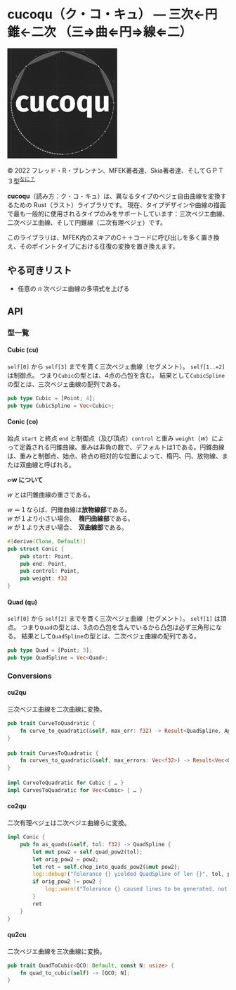 # cucoqu（ク・コ・キュ） — 三次←円錐←二次 （三⇒曲⇐円⇒線⇐二）

<img src="blob/cucoqu.png" width="250">

© 2022 フレッド・R・ブレンナン、MFEK著者達、Skia著者達、そしてＧＰＴ３型<sup>[なに？](GPT-3（日本語版）.md)</sup>

**cucoqu**（読み方：ク・コ・キュ）は、異なるタイプのベジェ自由曲線を変換するための Rust（ラスト）ライブラリです。
現在、タイプデザインや曲線の描画で最も一般的に使用されるタイプのみをサポートしています：三次ベジエ曲線、二次ベジエ曲線、そして円錐線（二次有理ベジェ）です。

このライブラリは、MFEK内のスキアのC＋＋コードに呼び出しを多く置き換え、そのポイントタイプにおける往復の変換を置き換えます。

## やる可きリスト

* 任意の _n_ 次ベジエ曲線の多項式を上げる

## API
### 型一覧
#### Cubic (cu)
`self[0]` から `self[3]` までを貫く三次ベジェ曲線（セグメント）。
`self[1..=2]` は制御点。
つまり`Cubic`の型とは、4点の凸包を含む。
結果として`CubicSpline`の型とは、三次ベジェ曲線の配列である。

```rust
pub type Cubic = [Point; 4];
pub type CubicSpline = Vec<Cubic>;
```
#### Conic (co)
始点 `start` と終点 `end` と制御点（及び頂点）`control` と重み `weight`（_w_）によって定義される円錐曲線。重みは非負の数で、デフォルトは1である。円錐曲線は、重みと制御点、始点、終点の相対的な位置によって、楕円、円、放物線、または双曲線と呼ばれる。

**👉&#xfe0e;_w_ について**

_w_ とは円錐曲線の重さである。

_w_ ＝１ならば、円錐曲線は**放物線部**である。<br/>
_w_ が１より小さい場合、　**楕円曲線部**である。<br/>
_w_ が１より大きい場合、　**双曲線部**である。
```rust
#[derive(Clone, Default)]
pub struct Conic {
    pub start: Point,
    pub end: Point,
    pub control: Point,
    pub weight: f32
}
```
#### Quad (qu)
`self[0]` から `self[2]` までを貫く三次ベジェ曲線（セグメント）。
`self[1]` は頂点。
つまり`Quad`の型とは、3点の凸包を含んでいるから凸包は必ず三角形になる。
結果として`QuadSpline`の型とは、二次ベジェ曲線の配列である。
```rust
pub type Quad = [Point; 3];
pub type QuadSpline = Vec<Quad>;
```
### Conversions
#### cu2qu
三次ベジエ曲線を二次曲線に変換。
```rust
pub trait CurveToQuadratic {
    fn curve_to_quadratic(&self, max_err: f32) -> Result<QuadSpline, ApproxNotFoundError>;
}

pub trait CurvesToQuadratic {
    fn curves_to_quadratic(&self, max_errors: Vec<f32>) -> Result<Vec<QuadSpline>, ApproxNotFoundError>;
}

impl CurveToQuadratic for Cubic { … }
impl CurvesToQuadratic for Vec<Cubic> { … }
```
#### co2qu
二次有理ベジェは二次ベジエ曲線らに変換。
```rust
impl Conic {
    pub fn as_quads(&self, tol: f32) -> QuadSpline {
        let mut pow2 = self.quad_pow2(tol);
        let orig_pow2 = pow2;
        let ret = self.chop_into_quads_pow2(&mut pow2);
        log::debug!("Tolerance {} yielded QuadSpline of len {}", tol, pow2);
        if orig_pow2 != pow2 {
            log::warn!("Tolerance {} caused lines to be generated, not quads", tol);
        }
        ret
    }
}
```
#### qu2cu
二次ベジエ曲線を三次曲線に変換。
```rust
pub trait QuadToCubic<QCO: Default, const N: usize> {
    fn quad_to_cubic(self) -> [QCO; N];
}
```
